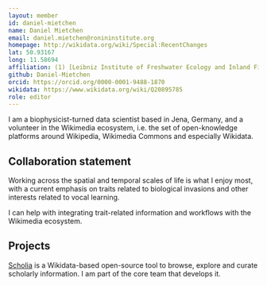 ```yaml
---
layout: member
id: daniel-mietchen
name: Daniel Mietchen
email: daniel.mietchen@ronininstitute.org
homepage: http://wikidata.org/wiki/Special:RecentChanges
lat: 50.93167
long: 11.58694
affiliation: (1) [Leibniz Institute of Freshwater Ecology and Inland Fisheries](https://www.igb-berlin.de/en), (2) [Ronin Institute for Independent Scholarship](https://ronininstitute.org/), (3) [Institute for Globally Distributed Open Research and Education (IGDORE)](https://igdore.org/), (4) [Free University Berlin](https://www.fu-berlin.de/)
github: Daniel-Mietchen
orcid: https://orcid.org/0000-0001-9488-1870
wikidata: https://www.wikidata.org/wiki/Q20895785
role: editor
---
```


I am a biophysicist-turned data scientist based in Jena, Germany, and a volunteer in the Wikimedia ecosystem, i.e. the set of open-knowledge platforms around Wikipedia, Wikimedia Commons and especially Wikidata.

## Collaboration statement

Working across the spatial and temporal scales of life is what I enjoy most, with a current emphasis on traits related to biological invasions and other interests related to vocal learning.

I can help with integrating trait-related information and workflows with the Wikimedia ecosystem.

## Projects

[Scholia](https://scholia.toolforge.org/) is a Wikidata-based open-source tool to browse, explore and curate scholarly information. I am part of the core team that develops it.
